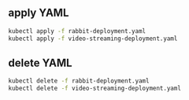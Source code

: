 ##  apply YAML
  ```sh
  kubectl apply -f rabbit-deployment.yaml
  kubectl apply -f video-streaming-deployment.yaml
  ```
##  delete YAML
  ```sh
  kubectl delete -f rabbit-deployment.yaml
  kubectl delete -f video-streaming-deployment.yaml
  ```
